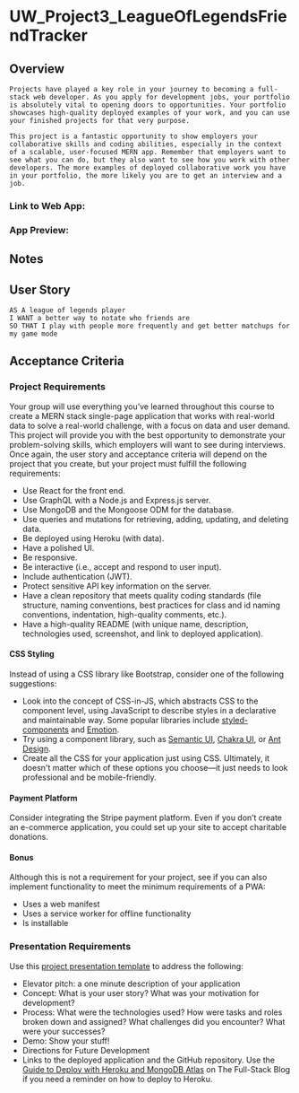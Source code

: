 # UW_Project3_LeagueOfLegendsFriendTracker
## Overview
```
Projects have played a key role in your journey to becoming a full-stack web developer. As you apply for development jobs, your portfolio is absolutely vital to opening doors to opportunities. Your portfolio showcases high-quality deployed examples of your work, and you can use your finished projects for that very purpose.

This project is a fantastic opportunity to show employers your collaborative skills and coding abilities, especially in the context of a scalable, user-focused MERN app. Remember that employers want to see what you can do, but they also want to see how you work with other developers. The more examples of deployed collaborative work you have in your portfolio, the more likely you are to get an interview and a job.
```

### Link to Web App: 
<!-- LINK TO DEPLOYMENT HERE -->

### App Preview:
<!-- Replace with path to screenshot   ![My Password Generator Screenshot](./Assets/MyPasswordGeneratorScreenShot.PNG "My Password Generator Screenshot") -->

## Notes

<!-- Use this area to add personal notes on implementation, etc -->

## User Story

```
AS A league of legends player
I WANT a better way to notate who friends are
SO THAT I play with people more frequently and get better matchups for my game mode
```

## Acceptance Criteria

### Project Requirements
Your group will use everything you’ve learned throughout this course to create a MERN stack single-page application that works with real-world data to solve a real-world challenge, with a focus on data and user demand. This project will provide you with the best opportunity to demonstrate your problem-solving skills, which employers will want to see during interviews. Once again, the user story and acceptance criteria will depend on the project that you create, but your project must fulfill the following requirements:
* Use React for the front end.
* Use GraphQL with a Node.js and Express.js server.
* Use MongoDB and the Mongoose ODM for the database.
* Use queries and mutations for retrieving, adding, updating, and deleting data.
* Be deployed using Heroku (with data).
* Have a polished UI.
* Be responsive.
* Be interactive (i.e., accept and respond to user input).
* Include authentication (JWT).
* Protect sensitive API key information on the server.
* Have a clean repository that meets quality coding standards (file structure, naming conventions, best practices for class and id naming conventions, indentation, high-quality comments, etc.).
* Have a high-quality README (with unique name, description, technologies used, screenshot, and link to deployed application).
#### CSS Styling
Instead of using a CSS library like Bootstrap, consider one of the following suggestions:
* Look into the concept of CSS-in-JS, which abstracts CSS to the component level, using JavaScript to describe styles in a declarative and maintainable way. Some popular libraries include [styled-components](https://styled-components.com/) and [Emotion](https://emotion.sh/docs/introduction).
* Try using a component library, such as [Semantic UI](https://semantic-ui.com/), [Chakra UI](https://chakra-ui.com/), or [Ant Design](https://ant.design/).
* Create all the CSS for your application just using CSS.
Ultimately, it doesn't matter which of these options you choose&mdash;it just needs to look professional and be mobile-friendly.
#### Payment Platform
Consider integrating the Stripe payment platform. Even if you don’t create an e-commerce application, you could set up your site to accept charitable donations.
#### Bonus
Although this is not a requirement for your project, see if you can also implement functionality to meet the minimum requirements of a PWA:
* Uses a web manifest
* Uses a service worker for offline functionality
* Is installable
### Presentation Requirements
Use this [project presentation template](https://docs.google.com/presentation/d/10QaO9KH8HtUXj__81ve0SZcpO5DbMbqqQr4iPpbwKks/edit?usp=sharing) to address the following:
* Elevator pitch: a one minute description of your application
* Concept: What is your user story? What was your motivation for development?
* Process: What were the technologies used? How were tasks and roles broken down and assigned? What challenges did you encounter? What were your successes?
* Demo: Show your stuff!
* Directions for Future Development
* Links to the deployed application and the GitHub repository. Use the [Guide to Deploy with Heroku and MongoDB Atlas](https://coding-boot-camp.github.io/full-stack/mongodb/deploy-with-heroku-and-mongodb-atlas) on The Full-Stack Blog if you need a reminder on how to deploy to Heroku.






















<!-- SUBMITTED PROJECT IDEA -->
<!-- 
Application Name
League of Legends Friend Tracker
-----
Application Description
Track friends in League of Legends; allow to add notes regarding positions played, game modes, etc; Have personal note section where you can leave a blurb about how you know a player
"Stretch Goals": Allow for integration with other games, connect users with steam, discord, and other supported platforms
-----
User Story
AS A league of legends player
I WANT a better way to notate who friends are
SO THAT I play with people more frequently and get better matchups for my game mode
-----
Market Research and Competitors
While there used to be a site that kind of did a low-scale version of what we want to do (you could enter 2 usernames and it would find the last game they played together), that site used their web accessible info and has been offline since Riot switched that information to full API with no web services. That site never reconfigured the way it got data and just shut down services instead.
Other than that, there are small features on things like op.gg that tell you who you've recently played with and the stats you have with said players, but the data is very recent and doesn't solve the overall problem of knowing who the people on your friends list are.
Especially as Riot pushes towards more co-op game modes like Clash, this ability to search and sort your friends will be very useful.
-----
Mongo Models Outline
User Model
Username *
Password
Email
Game Account Model - League of Legends
League of Legends Username
UniqueID - generated to connect multiple accounts owned by same person
List Username - For the user who added them to their friend list *
ThisIsMe - If this is their Account
Game Data - League of Legends:
     Notes - User entered notes
     Modes:
          TFT
          ARAM
          Unranked Rift
          Ranked Solo/Duo
          Ranked Flex
          Clash
          Rotating Game Mode
     Positions:
          Top
          Jungle
          Mid
          Bottom/ADC
          Support
-----
New Technology
We are considering adding a stripe integration to allow for donations, but otherwise have not decided on what new technology to use.

 -->

<!-- ORIGINAL PROJECT README -->
<!-- 
# 24 Final Project: MERN Stack Single-Page Application

Projects have played a key role in your journey to becoming a full-stack web developer. As you apply for development jobs, your portfolio is absolutely vital to opening doors to opportunities. Your portfolio showcases high-quality deployed examples of your work, and you can use your finished projects for that very purpose.

This project is a fantastic opportunity to show employers your collaborative skills and coding abilities, especially in the context of a scalable, user-focused MERN app. Remember that employers want to see what you can do, but they also want to see how you work with other developers. The more examples of deployed collaborative work you have in your portfolio, the more likely you are to get an interview and a job.

## Project Requirements

Your group will use everything you’ve learned throughout this course to create a MERN stack single-page application that works with real-world data to solve a real-world challenge, with a focus on data and user demand. This project will provide you with the best opportunity to demonstrate your problem-solving skills, which employers will want to see during interviews. Once again, the user story and acceptance criteria will depend on the project that you create, but your project must fulfill the following requirements:

* Use React for the front end.

* Use GraphQL with a Node.js and Express.js server.

* Use MongoDB and the Mongoose ODM for the database.

* Use queries and mutations for retrieving, adding, updating, and deleting data.

* Be deployed using Heroku (with data).

* Have a polished UI.

* Be responsive.

* Be interactive (i.e., accept and respond to user input).

* Include authentication (JWT).

* Protect sensitive API key information on the server.

* Have a clean repository that meets quality coding standards (file structure, naming conventions, best practices for class and id naming conventions, indentation, high-quality comments, etc.).

* Have a high-quality README (with unique name, description, technologies used, screenshot, and link to deployed application).

### CSS Styling

Instead of using a CSS library like Bootstrap, consider one of the following suggestions:

* Look into the concept of CSS-in-JS, which abstracts CSS to the component level, using JavaScript to describe styles in a declarative and maintainable way. Some popular libraries include [styled-components](https://styled-components.com/) and [Emotion](https://emotion.sh/docs/introduction).

* Try using a component library, such as [Semantic UI](https://semantic-ui.com/), [Chakra UI](https://chakra-ui.com/), or [Ant Design](https://ant.design/).

* Create all the CSS for your application just using CSS.

Ultimately, it doesn't matter which of these options you choose&mdash;it just needs to look professional and be mobile-friendly.

### Payment Platform

Consider integrating the Stripe payment platform. Even if you don’t create an e-commerce application, you could set up your site to accept charitable donations.

### Bonus

Although this is not a requirement for your project, see if you can also implement functionality to meet the minimum requirements of a PWA:

* Uses a web manifest

* Uses a service worker for offline functionality

* Is installable

## Presentation Requirements

Use this [project presentation template](https://docs.google.com/presentation/d/10QaO9KH8HtUXj__81ve0SZcpO5DbMbqqQr4iPpbwKks/edit?usp=sharing) to address the following:

* Elevator pitch: a one minute description of your application

* Concept: What is your user story? What was your motivation for development?

* Process: What were the technologies used? How were tasks and roles broken down and assigned? What challenges did you encounter? What were your successes?

* Demo: Show your stuff!

* Directions for Future Development

* Links to the deployed application and the GitHub repository. Use the [Guide to Deploy with Heroku and MongoDB Atlas](https://coding-boot-camp.github.io/full-stack/mongodb/deploy-with-heroku-and-mongodb-atlas) on The Full-Stack Blog if you need a reminder on how to deploy to Heroku.

## Grading Requirements

> **Note**: If a project submission is marked as “0”, it is considered incomplete and will not count towards your graduation requirements. Examples of incomplete submissions include the following:
>
> * A repository that has no code
>
> * A repository that includes a unique name but nothing else
>
> * A repository that includes only a README file but nothing else
>
> * A repository that only includes starter code

This project is graded based on the following criteria:

### Technical Acceptance Criteria: 25%

* Satisfies the following code requirements:

  * Application uses React for the front end.

  * Application has a GraphQL API with a Node.js and Express.js server, and uses queries and mutations for retrieving, adding, updating, and deleting data.

  * Application uses MongoDB and the Mongoose ODM for the database and protects sensitive API key information on the server.

  * Application includes user authentication using JWT.

### Concept 10%

* Application should be a unique and novel idea.

* Your group should clearly and concisely articulate your project idea.

### Deployment: 20%

* Application deployed at live URL on Heroku and loads with no errors.

* Application GitHub URL submitted.

### Repository Quality: 10%

* Repository has a unique name.

* Repository follows best practices for file structure and naming conventions.

* Repository follows best practices for class and id naming conventions, indentation, quality comments, etc.

* Repository contains multiple descriptive commit messages.

* Repository contains a high-quality README file with description, screenshot, and link to deployed application.

### Application Quality: 15%

* Application user experience is intuitive and easy to navigate.

* Application user interface style is clean and polished.

* Application is responsive.

### Presentation 10%

* Your group should present using a slide deck.

* Every group member should speak during the presentation.

* Your presentation should follow the [Project Presentation Template](https://docs.google.com/presentation/d/10QaO9KH8HtUXj__81ve0SZcpO5DbMbqqQr4iPpbwKks/edit?usp=sharing).

### Collaboration 10%

* There are no major disparities in the number of GitHub contributions between group members.

### Bonus

Fulfilling all three of the following requirements to turn your app into a PWA will add 10 points to your grade. Note that the highest grade you can achieve is still a 100:

* Uses a web manifest

* Uses a service worker for offline functionality

* Is installable

## How to Submit Your MERN Stack Single-Page Application

**Each member of your group** is required to submit the following for review:

* The URL of the deployed application.

* The URL of the GitHub repository, with a unique name and a README describing the project.

---
© 2022 Trilogy Education Services, LLC, a 2U, Inc. brand. Confidential and Proprietary. All Rights Reserved. -->
